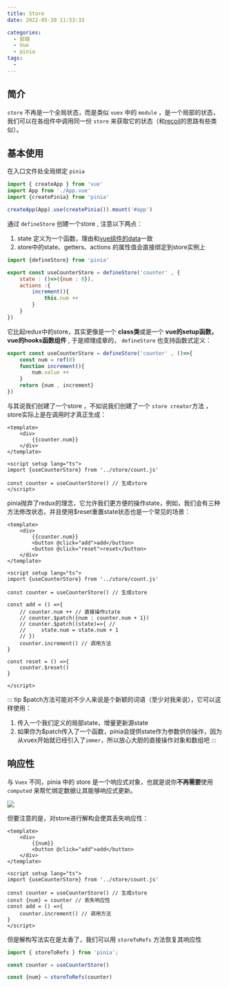 ```yaml
---
title: Store
date: 2022-05-30 11:53:33

categories:
  - 前端
  - Vue
  - pinia
tags:
  - 
---
```


## 简介

 `store` 不再是一个全局状态，而是类似 `vuex` 中的 `module` ，是一个局部的状态，我们可以在各组件中调用同一份 `store` 来获取它的状态（和[recoil](/react/recoil/01.入门.html)的思路有些类似）。 

## 基本使用

在入口文件处全局绑定 `pinia` 

```js
import { createApp } from 'vue'
import App from './App.vue'
import {createPinia} from 'pinia'

createApp(App).use(createPinia()).mount('#app')
```

通过 `defineStore` 创建一个store , 注意以下两点：
1. state 定义为一个函数，理由和[vue组件的data](/vue/base/01.data.html)一致 
2. store中的state、getters、actions 的属性值会直接绑定到store实例上

```js
import {defineStore} from 'pinia'

export const useCounterStore = defineStore('counter' , {
    state : ()=>({num : 0}),
    actions :{
        increment(){
            this.num ++
        }
    }
})
```

它比起redux中的store，其实更像是一个 **class类**或是一个 **vue的setup函数，vue的hooks函数组件** , 于是顺理成章的， `defineStore` 也支持函数式定义：

```js
export const useCounterStore = defineStore('counter' , ()=>{
    const num = ref(0)
    function increment(){
        num.value ++
    }
    return {num , increment}
})
```


与其说我们创建了一个store ，不如说我们创建了一个 `store creator`方法 ， store实际上是在调用时才真正生成：

```vue
<template>
    <div>
        {{counter.num}}
    </div>
</template>

<script setup lang="ts">
import {useCounterStore} from '../store/count.js'

const counter = useCounterStore() // 生成store
</script>
```

pinia抛弃了redux的理念，它允许我们更方便的操作state，例如，我们会有三种方法修改状态，并且使用$reset重置state状态也是一个常见的场景：

```vue
<template>
    <div>
        {{counter.num}}
        <button @click="add">add</button>
        <button @click="reset">reset</button>
    </div>
</template>

<script setup lang="ts">
import {useCounterStore} from '../store/count.js'

const counter = useCounterStore() // 生成store

const add = () =>{
    // counter.num ++ // 直接操作state
    // counter.$patch({num : counter.num + 1})
    // counter.$patch((state)=>{ // 
    //     state.num = state.num + 1
    // })
    counter.increment() // 调用方法
}

const reset = () =>{
    counter.$reset()
}

</script>
```

::: tip
$patch方法可能对不少人来说是个新颖的词语（至少对我来说），它可以这样使用：
1. 传入一个我们定义的局部state，增量更新源state
2. 如果你为$patch传入了一个函数，pinia会提供state作为参数供你操作，因为从vuex开始就已经引入了`immer`，所以放心大胆的直接操作对象和数组吧
:::

## 响应性

与 `Vuex` 不同，pinia 中的 store 是一个响应式对象，也就是说你**不再需要**使用 `computed` 来帮忙绑定数据让其能够响应式更新。

![](https://linyc.oss-cn-beijing.aliyuncs.com/pinia-counter.gif)

但要注意的是，对store进行解构会使其丢失响应性：

```vue
<template>
    <div>
        {{num}}
        <button @click="add">add</button>
    </div>
</template>

<script setup lang="ts">
import {useCounterStore} from '../store/count.js'

const counter = useCounterStore() // 生成store
const {num} = counter // 丢失响应性
const add = () =>{
    counter.increment() // 调用方法
}
</script>
```

但是解构写法实在是太香了，我们可以用 `storeToRefs` 方法恢复其响应性

```js
import { storeToRefs } from 'pinia';

const counter = useCounterStore() 

const {num} = storeToRefs(counter) 
```
